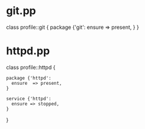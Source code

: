 # git.pp
class profile::git {
  package {'git':
    ensure => present,
  }
}

# httpd.pp
class profile::httpd {
    
    package {'httpd':
      ensure  => present,
    }
    
    service {'httpd':
      ensure => stopped, 
    }
}
